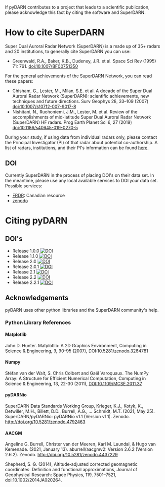<!--Copyright (C) SuperDARN Canada, University of Saskatchewan 
Author(s): Marina Schmidt 
Modifications:
2020-12-01 Carley Martin updated documentation

Disclaimer:
pyDARN is under the LGPL v3 license found in the root directory LICENSE.md 
Everyone is permitted to copy and distribute verbatim copies of this license 
document, but changing it is not allowed.

This version of the GNU Lesser General Public License incorporates the terms
and conditions of version 3 of the GNU General Public License, supplemented by
the additional permissions listed below.
-->

If pyDARN contributes to a project that leads to a scientific publication, please acknowledge this fact by citing the software and SuperDARN.  

# How to cite SuperDARN

Super Dual Auroral Radar Network (SuperDARN) is a made up of 35+ radars and 20 institutions, to generally cite SuperDARN you can use: 

- Greenwald, R.A., Baker, K.B., Dudeney, J.R. et al. Space Sci Rev (1995) 71: 761. [doi:10.1007/BF00751350](https://doi.org/10.1007/BF00751350)

For the general achievements of the SuperDARN Network, you can read these papers: 

- Chisham, G., Lester, M., Milan, S.E. et al. A decade of the Super Dual Auroral Radar Network (SuperDARN): scientific achievements, new techniques and future directions. Surv Geophys 28, 33–109 (2007) [doi:10.1007/s10712-007-9017-8](https://link.springer.com/article/10.1007/s10712-007-9017-8)
- Nishitani, N., Ruohoniemi, J.M., Lester, M. et al. Review of the accomplishments of mid-latitude Super Dual Auroral Radar Network (SuperDARN) HF radars. Prog Earth Planet Sci 6, 27 (2019) [doi:10.1186/s40645-019-0270-5](https://progearthplanetsci.springeropen.com/articles/10.1186/s40645-019-0270-5)

During your study, if using data from individual radars only, please contact the Principal Investigator (PI) of that radar about potential co-authorship. 
A list of radars, institutions, and their PI's information can be found [here](http://vt.superdarn.org/tiki-index.php?page=Radar+Overview).  

## DOI

Currently SuperDARN in the process of placing DOI's on their data set. In the meantime, please use any local available services to DOI your data set. 
Possible services:

  - [FRDR](https://www.frdr.ca/repo/): Canadian resource 
  - [zenodo](https://help.zenodo.org/features/) 

# Citing pyDARN

## DOI's 

- Release 1.0.0 [![DOI](https://zenodo.org/badge/DOI/10.5281/zenodo.3727270.svg)](https://doi.org/10.5281/zenodo.3727270)
- Release 1.1.0 [![DOI](https://zenodo.org/badge/DOI/10.5281/zenodo.3978643.svg)](https://doi.org/10.5281/zenodo.3978643)
- Release 2.0 [![DOI](https://zenodo.org/badge/DOI/10.5281/zenodo.4549096.svg)](https://doi.org/10.5281/zenodo.4549096)
- Release 2.0.1 [![DOI](https://zenodo.org/badge/DOI/10.5281/zenodo.4558130.svg)](https://doi.org/10.5281/zenodo.4558130)
- Release 2.1 [![DOI](https://zenodo.org/badge/DOI/10.5281/zenodo.4958007.svg)](https://doi.org/10.5281/zenodo.4958007)
- Release 2.2 [![DOI](https://zenodo.org/badge/DOI/10.5281/zenodo.5605069.svg)](https://doi.org/10.5281/zenodo.5605069)
- Release 2.2.1 [![DOI](https://zenodo.org/badge/DOI/10.5281/zenodo.5762322.svg)](https://doi.org/10.5281/zenodo.5762322)

## Acknowledgements

pyDARN uses other python libraries and the SuperDARN community's help. 

### Python Library References 

#### Matplotlib
John D. Hunter. Matplotlib: A 2D Graphics Environment, Computing in Science & Engineering, 9, 90-95 (2007), [DOI:10.5281/zenodo.3264781](https://zenodo.org/record/3264781)

#### Numpy 
Stéfan van der Walt, S. Chris Colbert and Gaël Varoquaux. The NumPy Array: A Structure for Efficient Numerical Computation, Computing in Science & Engineering, 13, 22-30 (2011), [DOI:10.1109/MCSE.2011.37](https://ieeexplore.ieee.org/document/5725236)

#### pyDARNio

SuperDARN Data Standards Working Group, Krieger, K.J., Kotyk, K., Detwiller, M.H., Billett, D.D., Burrell, A.G., … Schmidt, M.T. (2021, May 25). SuperDARN/pyDARNio: pyDARNio v1.1 (Version v1.1). Zenodo. http://doi.org/10.5281/zenodo.4792463

#### AACGM

Angeline G. Burrell, Christer van der Meeren, Karl M. Laundal, & Hugo van Kemenade. (2021, January 13). aburrell/aacgmv2: Version 2.6.2 (Version 2.6.2). Zenodo. http://doi.org/10.5281/zenodo.4437229

Shepherd, S. G. (2014), Altitude‐adjusted corrected geomagnetic coordinates: Definition and functional approximations, Journal of Geophysical Research: Space Physics, 119, 7501–7521, doi:10.1002/2014JA020264.
